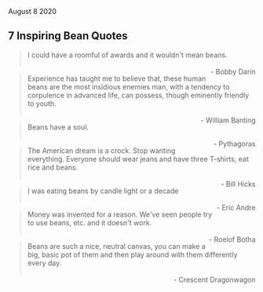 August 8 2020

## 7 Inspiring Bean Quotes

> I could have a roomful of awards and it wouldn't mean beans.<br><br><span style="float:right">- Bobby Darin</span>

> Experience has taught me to believe that, these human beans are the most insidious enemies man, with a tendency to corpulence in advanced life, can possess, though eminently friendly to youth.<br><br><span style="float:right">- William Banting</span>

> Beans have a soul.<br><br><span style="float:right">- Pythagoras</span>

> The American dream is a crock. Stop wanting everything. Everyone should wear jeans and have three T-shirts, eat rice and beans.<br><br><span style="float:right">- Bill Hicks</span>

> I was eating beans by candle light or a decade<br><br><span style="float:right">- Eric Andre</span>

> Money was invented for a reason. We've seen people try to use beans, etc. and it doesn't work.<br><br><span style="float:right">- Roelof Botha</span>

> Beans are such a nice, neutral canvas, you can make a big, basic pot of them and then play around with them differently every day.<br><br><span style="float:right">- Crescent Dragonwagon</span>
